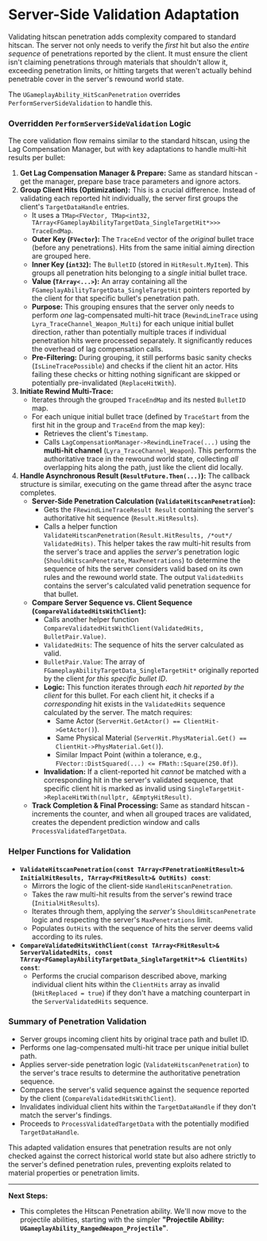 # Server-Side Validation Adaptation

Validating hitscan penetration adds complexity compared to standard hitscan. The server not only needs to verify the _first_ hit but also the _entire sequence_ of penetrations reported by the client. It must ensure the client isn't claiming penetrations through materials that shouldn't allow it, exceeding penetration limits, or hitting targets that weren't actually behind penetrable cover in the server's rewound world state.

The `UGameplayAbility_HitScanPenetration` overrides `PerformServerSideValidation` to handle this.

### Overridden `PerformServerSideValidation` Logic

The core validation flow remains similar to the standard hitscan, using the Lag Compensation Manager, but with key adaptations to handle multi-hit results per bullet:

1. **Get Lag Compensation Manager & Prepare:** Same as standard hitscan - get the manager, prepare base trace parameters and ignore actors.
2. **Group Client Hits (Optimization):** This is a crucial difference. Instead of validating each reported hit individually, the server first groups the client's `TargetDataHandle` entries.
   * It uses a `TMap<FVector, TMap<int32, TArray<FGameplayAbilityTargetData_SingleTargetHit*>>> TraceEndMap`.
   * **Outer Key (`FVector`):** The `TraceEnd` vector of the _original_ bullet trace (before any penetrations). Hits from the same initial aiming direction are grouped here.
   * **Inner Key (`int32`):** The `BulletID` (stored in `HitResult.MyItem`). This groups all penetration hits belonging to a _single_ initial bullet trace.
   * **Value (`TArray<...>`):** An array containing all the `FGameplayAbilityTargetData_SingleTargetHit` pointers reported by the client for that specific bullet's penetration path.
   * **Purpose:** This grouping ensures that the server only needs to perform _one_ lag-compensated multi-hit trace (`RewindLineTrace` using `Lyra_TraceChannel_Weapon_Multi`) for each unique initial bullet direction, rather than potentially multiple traces if individual penetration hits were processed separately. It significantly reduces the overhead of lag compensation calls.
   * **Pre-Filtering:** During grouping, it still performs basic sanity checks (`IsLineTracePossible`) and checks if the client hit an actor. Hits failing these checks or hitting nothing significant are skipped or potentially pre-invalidated (`ReplaceHitWith`).
3. **Initiate Rewind Multi-Trace:**
   * Iterates through the grouped `TraceEndMap` and its nested `BulletID` map.
   * For each unique initial bullet trace (defined by `TraceStart` from the first hit in the group and `TraceEnd` from the map key):
     * Retrieves the client's `Timestamp`.
     * Calls `LagCompensationManager->RewindLineTrace(...)` using the **multi-hit channel** (`Lyra_TraceChannel_Weapon`). This performs the authoritative trace in the rewound world state, collecting _all_ overlapping hits along the path, just like the client did locally.
4. **Handle Asynchronous Result (`ResultFuture.Then(...)`):** The callback structure is similar, executing on the game thread after the async trace completes.
   * **Server-Side Penetration Calculation (`ValidateHitscanPenetration`):**
     * Gets the `FRewindLineTraceResult Result` containing the server's authoritative hit sequence (`Result.HitResults`).
     * Calls a helper function `ValidateHitscanPenetration(Result.HitResults, /*out*/ ValidatedHits)`. This helper takes the raw multi-hit results from the server's trace and applies the _server's_ penetration logic (`ShouldHitscanPenetrate`, `MaxPenetrations`) to determine the sequence of hits the server considers valid based on its own rules and the rewound world state. The output `ValidatedHits` contains the server's calculated valid penetration sequence for that bullet.
   * **Compare Server Sequence vs. Client Sequence (`CompareValidatedHitsWithClient`):**
     * Calls another helper function `CompareValidatedHitsWithClient(ValidatedHits, BulletPair.Value)`.
     * `ValidatedHits`: The sequence of hits the server calculated as valid.
     * `BulletPair.Value`: The array of `FGameplayAbilityTargetData_SingleTargetHit*` originally reported by the client _for this specific bullet ID_.
     * **Logic:** This function iterates through _each hit reported by the client_ for this bullet. For each client hit, it checks if a _corresponding_ hit exists in the `ValidatedHits` sequence calculated by the server. The match requires:
       * Same Actor (`ServerHit.GetActor() == ClientHit->GetActor()`).
       * Same Physical Material (`ServerHit.PhysMaterial.Get() == ClientHit->PhysMaterial.Get()`).
       * Similar Impact Point (within a tolerance, e.g., `FVector::DistSquared(...) <= FMath::Square(250.0f)`).
     * **Invalidation:** If a client-reported hit _cannot_ be matched with a corresponding hit in the server's validated sequence, that specific client hit is marked as invalid using `SingleTargetHit->ReplaceHitWith(nullptr, &EmptyHitResult)`.
   * **Track Completion & Final Processing:** Same as standard hitscan - increments the counter, and when all grouped traces are validated, creates the dependent prediction window and calls `ProcessValidatedTargetData`.

### Helper Functions for Validation

* **`ValidateHitscanPenetration(const TArray<FPenetrationHitResult>& InitialHitResults, TArray<FHitResult>& OutHits) const`**:
  * Mirrors the logic of the client-side `HandleHitscanPenetration`.
  * Takes the raw multi-hit results from the server's rewind trace (`InitialHitResults`).
  * Iterates through them, applying the _server's_ `ShouldHitscanPenetrate` logic and respecting the server's `MaxPenetrations` limit.
  * Populates `OutHits` with the sequence of hits the server deems valid according to its rules.
* **`CompareValidatedHitsWithClient(const TArray<FHitResult>& ServerValidatedHits, const TArray<FGameplayAbilityTargetData_SingleTargetHit*>& ClientHits) const`**:
  * Performs the crucial comparison described above, marking individual client hits within the `ClientHits` array as invalid (`bHitReplaced = true`) if they don't have a matching counterpart in the `ServerValidatedHits` sequence.

### Summary of Penetration Validation

* Server groups incoming client hits by original trace path and bullet ID.
* Performs one lag-compensated multi-hit trace per unique initial bullet path.
* Applies server-side penetration logic (`ValidateHitscanPenetration`) to the server's trace results to determine the authoritative penetration sequence.
* Compares the server's valid sequence against the sequence reported by the client (`CompareValidatedHitsWithClient`).
* Invalidates individual client hits within the `TargetDataHandle` if they don't match the server's findings.
* Proceeds to `ProcessValidatedTargetData` with the potentially modified `TargetDataHandle`.

This adapted validation ensures that penetration results are not only checked against the correct historical world state but also adhere strictly to the server's defined penetration rules, preventing exploits related to material properties or penetration limits.

***

**Next Steps:**

* This completes the Hitscan Penetration ability. We'll now move to the projectile abilities, starting with the simpler **"Projectile Ability: `UGameplayAbility_RangedWeapon_Projectile`"**.
